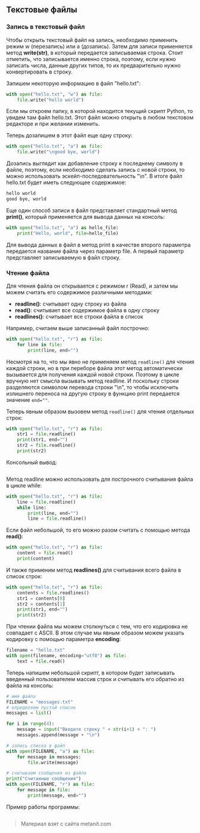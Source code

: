## Текстовые файлы

### Запись в текстовый файл

Чтобы открыть текстовый файл на запись, необходимо применить режим w (перезапись) или a (дозапись). Затем для записи применяется метод **write(str)**, в который передается записываемая строка. Стоит отметить, что записывается именно строка, поэтому, если нужно записать числа, данные других типов, то их предварительно нужно конвертировать в строку.

Запишем некоторую информацию в файл "hello.txt":

```py
with open("hello.txt", "w") as file:
    file.write("hello world")
```

Если мы откроем папку, в которой находится текущий скрипт Python, то увидем там файл hello.txt. Этот файл можно открыть в любом текстовом редакторе и при желании изменить.

Теперь дозапишем в этот файл еще одну строку:

```py
with open("hello.txt", "a") as file:
    file.write("\ngood bye, world")
```

Дозапись выглядит как добавление строку к последнему символу в файле, поэтому, если необходимо сделать запись с новой строки, то можно использовать эскейп-последовательность "\n". В итоге файл hello.txt будет иметь следующее содержимое:

```py
hello world
good bye, world
```

Еще один способ записи в файл представляет стандартный метод **print()**, который применяется для вывода данных на консоль:

```py
with open("hello.txt", "a") as hello_file:
    print("Hello, world", file=hello_file)
```

Для вывода данных в файл в метод print в качестве второго параметра передается название файла через параметр file. А первый параметр представляет записываемую в файл строку.

### Чтение файла

Для чтения файла он открывается с режимом r (Read), и затем мы можем считать его содержимое различными методами:
- **readline()**: считывает одну строку из файла
- **read()**: считывает все содержимое файла в одну строку
- **readlines()**: считывает все строки файла в список

Например, считаем выше записанный файл построчно:

```py
with open("hello.txt", "r") as file:
    for line in file:
        print(line, end="")
```

Несмотря на то, что мы явно не применяем метод `readline()` для чтения каждой строки, но в при переборе файла этот метод автоматически вызывается для получения каждой новой строки. Поэтому в цикле вручную нет смысла вызывать метод readline. И поскольку строки разделяются символом перевода строки "\n", то чтобы исключить излишнего переноса на другую строку в функцию print передается значение `end=""`.

Теперь явным образом вызовем метод `readline()` для чтения отдельных строк:

```py
with open("hello.txt", "r") as file:
    str1 = file.readline()
    print(str1, end="")
    str2 = file.readline()
    print(str2)
```

Консольный вывод:

```

```

Метод readline можно использовать для построчного считывания файла в цикле while:

```py
with open("hello.txt", "r") as file:
    line = file.readline()
    while line:
        print(line, end="")
        line = file.readline()
```

Если файл небольшой, то его можно разом считать с помощью метода **read()**:

```py
with open("hello.txt", "r") as file:
    content = file.read()
    print(content)
```

И также применим метод **readlines()** для считывания всего файла в список строк:

```py
with open("hello.txt", "r") as file:
    contents = file.readlines()
    str1 = contents[0]
    str2 = contents[1]
    print(str1, end="")
    print(str2)
```

При чтении файла мы можем столкнуться с тем, что его кодировка не совпадает с ASCII. В этом случае мы явным образом можем указать кодировку с помощью параметра **encoding**:

```py
filename = "hello.txt"
with open(filename, encoding="utf8") as file:
    text = file.read()
```

Теперь напишем небольшой скрипт, в котором будет записывать введенный пользователем массив строк и считывать его обратно из файла на консоль:

```py
# имя файла
FILENAME = "messages.txt"
# определяем пустой список
messages = list()

for i in range(4):
    message = input("Введите строку " + str(i+1) + ": ")
    messages.append(message + "\n")

# запись списка в файл
with open(FILENAME, "a") as file:
    for message in messages:
        file.write(message)

# считываем сообщения из файла
print("Считанные сообщения")
with open(FILENAME, "r") as file:
    for message in file:
        print(message, end="")
```

Пример работы программы:

```

```


> Материал взят с сайта metanit.com